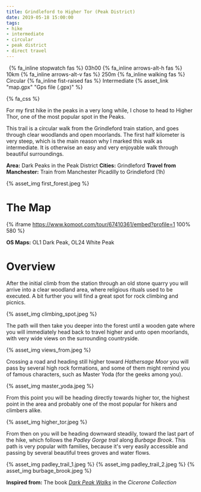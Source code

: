 ```yaml
---
title: Grindleford to Higher Tor (Peak District)
date: 2019-05-18 15:00:00
tags:
- hike
- intermediate
- circular
- peak district
- direct travel
---
```


<p>
    <span style="margin-left: 0.5em" class="indicator">
        {% fa_inline stopwatch fas %} 03h00
    </span>
    <span class="indicator">
        {% fa_inline arrows-alt-h fas %} 10km
    </span>
    <span class="indicator">
        {% fa_inline arrows-alt-v fas %} 250m
    </span>
    <span class="indicator">
        {% fa_inline walking fas %} Circular
    </span>
    <span class="indicator">
        {% fa_inline fist-raised fas %} Intermediate
    </span>
    <span class="gps-file"> 
        {% asset_link "map.gpx" "Gps file (.gpx)" %}
    </span> 
</p>

{% fa_css %}

For my first hike in the peaks in a very long while, I chose to head to Higher Thor, one of the most popular spot in the Peaks. 

This trail is a circular walk from the Grindleford train station, and goes through clear woodlands and open moorlands. The first half kilometer is very steep, which is the main reason why I marked this walk as intermediate. It is otherwise an easy and very enjoyable walk through beautiful surroundings.  

**Area:** Dark Peaks in the Peak District 
**Cities:** Grindleford
**Travel from Manchester:** Train from Manchester Picadilly to Grindleford (1h)

{% asset_img first_forest.jpeg %}

<!-- more -->

# The Map

{% iframe https://www.komoot.com/tour/67410361/embed?profile=1 100% 580 %}

**OS Maps:** OL1 Dark Peak, OL24 White Peak  

# Overview

After the initial climb from the station through an old stone quarry you will arrive into a clear woodland area, where religious rituals used to be executed. A bit further you will find a great spot for rock climbing and picnics.

{% asset_img climbing_spot.jpeg %}

The path will then take you deeper into the forest until a wooden gate where you will immediately head back to travel higher and unto open moorlands, with very wide views on the surrounding countryside.

{% asset_img views_from.jpeg %}

Crossing a road and heading still higher toward *Hathersage Moor* you will pass by several high rock formations, and some of them might remind you of famous characters, such as Master Yoda (for the geeks among you).

{% asset_img master_yoda.jpeg %}

From this point you will be heading directly towards higher tor, the highest point in the area and probably one of the most popular for hikers and climbers alike.

{% asset_img higher_tor.jpeg %}

From then on you will be heading downward steadily, toward the last part of the hike, which follows the *Padley Gorge trail* along *Burbage Brook*. This path is very popular with families, because it's very easily accessible and passing by several beautiful trees groves and water flows. 

{% asset_img padley_trail_1.jpeg %}
{% asset_img padley_trail_2.jpeg %}
{% asset_img burbage_brook.jpeg %}

**Inspired from:** The book [*Dark Peak Walks*](https://www.amazon.co.uk/Dark-Peak-Walks-Exploring-Landscapes/dp/1852845198) in the *Cicerone Collection*